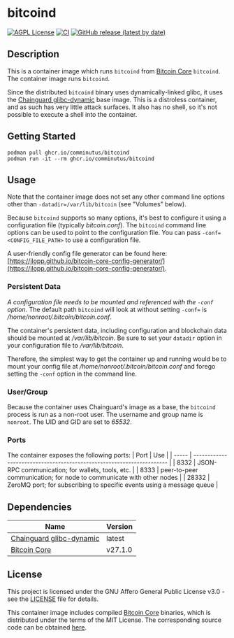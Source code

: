 # bitcoind
[![AGPL License](https://img.shields.io/badge/license-AGPL-blue.svg)](https://www.gnu.org/licenses/agpl-3.0.html)
[![CI](https://github.com/comminutus/bitcoind/actions/workflows/ci.yaml/badge.svg)](https://github.com/comminutus/bitcoind/actions/workflows/ci.yaml)
[![GitHub release (latest by date)](https://img.shields.io/github/v/release/comminutus/bitcoind)](https://github.com/comminutus/bitcoind/releases/latest)


## Description
This is a container image which runs `bitcoind` from [Bitcoin Core](https://github.com/bitcoin/bitcoin) `bitcoind`.  The container image runs `bitcoind`.

Since the distributed `bitcoind` binary uses dynamically-linked glibc, it uses the [Chainguard glibc-dynamic](https://images.chainguard.dev/directory/image/glibc-dynamic/versions) base image.  This is a distroless container, and as such has very little attack surfaces.  It also has no shell, so it's not possible to execute a shell into the container.


## Getting Started
```
podman pull ghcr.io/comminutus/bitcoind
podman run -it --rm ghcr.io/comminutus/bitcoind
```

## Usage
Note that the container image does not set any other command line options other than `-datadir=/var/lib/bitcoin` (see "Volumes" below).

Because `bitcoind` supports so many options, it's best to configure it using a configuration file (typically _bitcoin.conf_). The `bitcoind` command line options can be used to point to the configuration file. You can pass `-conf=<CONFIG_FILE_PATH>` to use a configuration file.

A user-friendly config file generator can be found here: [https://jlopp.github.io/bitcoin-core-config-generator/](https://jlopp.github.io/bitcoin-core-config-generator/).

### Persistent Data
_A configuration file needs to be mounted and referenced with the `-conf` option._  The default path `bitcoind` will look at without setting `-conf=` is _/home/nonroot/.bitcoin/bitcoin.conf_.

The container's persistent data, including configuration and blockchain data should be mounted at _/var/lib/bitcoin_. Be sure to set your `datadir` option in your configuration file to _/var/lib/bitcoin_.

Therefore, the simplest way to get the container up and running would be to mount your config file at _/home/nonroot/.bitcoin/bitcoin.conf_ and forego setting the `-conf` option in the command line.

### User/Group
Because the container uses Chainguard's image as a base, the `bitcoind` process is run as a non-root user. The username and group name is `nonroot`.  The UID and GID are set to _65532_.

### Ports
The container exposes the following ports:
| Port  | Use                                                                   |
| ----- | --------------------------------------------------------------------- |
| 8332  | JSON-RPC communication; for wallets, tools, etc.                      |
| 8333  | peer-to-peer communication; for node to communicate with other nodes  |
| 28332 | ZeroMQ port; for subscribing to specific events using a message queue |

## Dependencies
| Name                                         | Version   |
| -------------------------------------------- | --------- |
| [Chainguard glibc-dynamic](https://images.chainguard.dev/directory/image/glibc-dynamic/versions) | latest |
| [Bitcoin Core](https://github.com/bitcoin/bitcoin) | v27.1.0   |

## License
This project is licensed under the GNU Affero General Public License v3.0 - see the [LICENSE](LICENSE) file for details.

This container image includes compiled [Bitcoin Core](https://github.com/bitcoin/bitcoin) binaries, which is distributed under the terms of the MIT License. The corresponding source code can be obtained [here](https://github.com/bitcoin/bitcoin).


